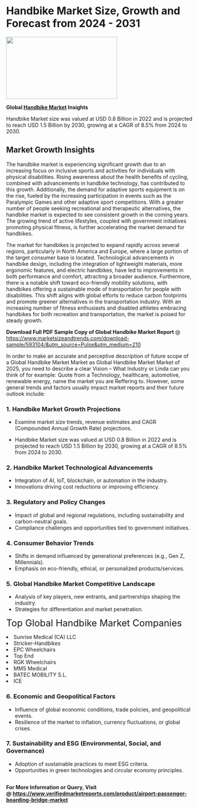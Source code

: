 <H1>Handbike Market Size, Growth and Forecast from 2024 - 2031</H1><img class="aligncenter size-medium wp-image-584254" src="https://thirdeyenews.in/wp-content/uploads/2024/09/Global-Market-Research-300x168.jpeg" alt="" width="300" height="168" /><p><strong>Global&nbsp;<a href="https://www.marketsizeandtrends.com/download-sample/593104/&amp;utm_source=Pulse&amp;utm_medium=210">Handbike Market</a> Insights</strong></p><p>Handbike Market size was valued at USD 0.8 Billion in 2022 and is projected to reach USD 1.5 Billion by 2030, growing at a CAGR of 8.5% from 2024 to 2030.</p><p><h2>Market Growth Insights</h2> <p>The handbike market is experiencing significant growth due to an increasing focus on inclusive sports and activities for individuals with physical disabilities. Rising awareness about the health benefits of cycling, combined with advancements in handbike technology, has contributed to this growth. Additionally, the demand for adaptive sports equipment is on the rise, fueled by the increasing participation in events such as the Paralympic Games and other adaptive sport competitions. With a greater number of people seeking recreational and therapeutic alternatives, the handbike market is expected to see consistent growth in the coming years. The growing trend of active lifestyles, coupled with government initiatives promoting physical fitness, is further accelerating the market demand for handbikes. </p> <p>The market for handbikes is projected to expand rapidly across several regions, particularly in North America and Europe, where a large portion of the target consumer base is located. Technological advancements in handbike design, including the integration of lightweight materials, more ergonomic features, and electric handbikes, have led to improvements in both performance and comfort, attracting a broader audience. Furthermore, there is a notable shift toward eco-friendly mobility solutions, with handbikes offering a sustainable mode of transportation for people with disabilities. This shift aligns with global efforts to reduce carbon footprints and promote greener alternatives in the transportation industry. With an increasing number of fitness enthusiasts and disabled athletes embracing handbikes for both recreation and transportation, the market is poised for steady growth. </p><p><span class=""><strong>Download Full PDF Sample Copy of Global Handbike Market Report</strong> @ <a href="https://www.marketsizeandtrends.com/download-sample/593104/&amp;utm_source=Pulse&amp;utm_medium=210" target="_blank">https://www.marketsizeandtrends.com/download-sample/593104/&amp;utm_source=Pulse&amp;utm_medium=210</a></span></p><p>In order to make an accurate and perceptive description of future scope of a Global&nbsp;Handbike Market Market as Global&nbsp;Handbike Market Market of 2025, you need to describe a clear Vision &ndash; What Industry or Linda can you think of for example: Quote from a Technology, healthcare, automotive, renewable energy, name the market you are Reffering to. However, some general trends and factors usually impact market reports and their future outlook include:</p><h3>1.&nbsp;<strong>Handbike Market Growth Projections</strong></h3><ul><li>Examine market size trends, revenue estimates and CAGR (Compounded Annual Growth Rate) projections.</li><li><p>Handbike Market size was valued at USD 0.8 Billion in 2022 and is projected to reach USD 1.5 Billion by 2030, growing at a CAGR of 8.5% from 2024 to 2030.</p></li></ul><h3>2.&nbsp;<strong>Handbike Market Technological Advancements</strong></h3><ul><li>Integration of AI, IoT, blockchain, or automation in the industry.</li><li>Innovations driving cost reductions or improving efficiency.</li></ul><h3>3.&nbsp;<strong>Regulatory and Policy Changes</strong></h3><ul><li>Impact of global and regional regulations, including sustainability and carbon-neutral goals.</li><li>Compliance challenges and opportunities tied to government initiatives.</li></ul><h3>4.&nbsp;<strong>Consumer Behavior Trends</strong></h3><ul><li>Shifts in demand influenced by generational preferences (e.g., Gen Z, Millennials).</li><li>Emphasis on eco-friendly, ethical, or personalized products/services.</li></ul><h3>5.&nbsp;<strong>Global Handbike Market Competitive Landscape</strong></h3><ul><li>Analysis of key players, new entrants, and partnerships shaping the industry.</li><li>Strategies for differentiation and market penetration.</li></ul><p data-pm-slice="1 1 []"><span style="color: inherit; font-family: inherit; font-size: 25px;">Top Global Handbike Market Companies</span></p><div class="" data-test-id=""><p><li>Sunrise Medical (CA) LLC</li><li> Stricker-Handbikes</li><li> EPC Wheelchairs</li><li> Top End</li><li> RGK Wheelchairs</li><li> MMS Medical</li><li> BATEC MOBILITY S.L.</li><li> ICE</li></p></div><h3>6.&nbsp;<strong>Economic and Geopolitical Factors</strong></h3><ul><li>Influence of global economic conditions, trade policies, and geopolitical events.</li><li>Resilience of the market to inflation, currency fluctuations, or global crises.</li></ul><h3>7.&nbsp;<strong>Sustainability and ESG (Environmental, Social, and Governance)</strong></h3><ul><li>Adoption of sustainable practices to meet ESG criteria.</li><li>Opportunities in green technologies and circular economy principles.</li></ul><h2><strong style="font-size: 14px;">For More Information or Query, Visit @&nbsp;</strong><a style="background-color: #ffffff; font-size: 14px;" href="https://www.marketsizeandtrends.com/report/handbike-market/" target="_blank">https://www.verifiedmarketreports.com/product/airport-passenger-boarding-bridge-market</a></h2>
